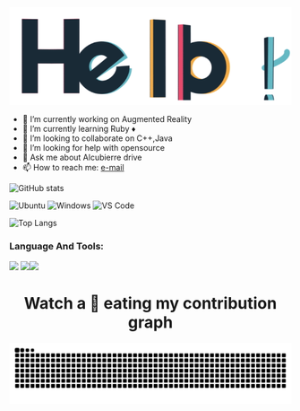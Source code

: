 
![hello](gif/hello.gif)

<!--  **Aaryanpal/Aaryanpal** is a ✨ _special_ ✨ repository because its `README.md` (this file) appears on your GitHub profile. -->



- 🔭 I’m currently working on Augmented Reality 
- 🌱 I’m currently learning Ruby ♦️
- 👯 I’m looking to collaborate on C++,Java
- 🤔 I’m looking for help with opensource
- 💬 Ask me about Alcubierre drive
- 📫 How to reach me: [e-mail](aryanpalongraph@gmail.com)

![GitHub stats](https://github-readme-stats.vercel.app/api?username=Maufa42&show_icons=true&theme=radical)

![Ubuntu](https://img.shields.io/badge/Ubuntu-E95420?style=for-the-badge&logo=ubuntu&logoColor=white)
![Windows](	https://img.shields.io/badge/Windows-0078D6?style=for-the-badge&logo=windows&logoColor=white)
![VS Code](https://img.shields.io/badge/Visual_Studio_Code-0078D4?style=for-the-badge&logo=visual%20studio%20code&logoColor=white)

![Top Langs](https://github-readme-stats.vercel.app/api/top-langs/?username=Maufa42&layout=compact&theme=radical)

### Language And Tools:
<img src="https://img.icons8.com/color/48/000000/git.png"/> <img src="https://img.icons8.com/color/48/000000/visual-studio-code-2019.png"/><img src="https://img.icons8.com/color/48/000000/c-plus-plus-logo.png"/>

<h1 align = 'Center'>Watch a 🐍 eating my contribution graph</h1>
<p align="center">
  <img src="gif/github-snake.svg" alt="snake"></center>
</p>


